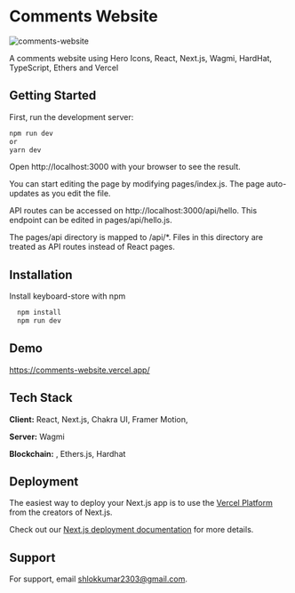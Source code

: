 # Comments Website

![comments-website](https://socialify.git.ci/shlok2740/comments-website/image?description=1&font=Bitter&language=1&owner=1&pattern=Overlapping%20Hexagons&theme=Dark)

A comments website using Hero Icons, React, Next.js, Wagmi, HardHat, TypeScript, Ethers and Vercel


## Getting Started


First, run the development server:


```bash
npm run dev
or
yarn dev
```

Open http://localhost:3000 with your browser to see the result.

You can start editing the page by modifying pages/index.js. The page auto-updates as you edit the file.

API routes can be accessed on http://localhost:3000/api/hello. This endpoint can be edited in pages/api/hello.js.

The pages/api directory is mapped to /api/*. Files in this directory are treated as API routes instead of React pages.

## Installation

Install keyboard-store with npm

```bash
  npm install 
  npm run dev
```

## Demo

https://comments-website.vercel.app/


## Tech Stack

**Client:** React, Next.js, Chakra UI, Framer Motion, 

**Server:** Wagmi

**Blockchain:** , Ethers.js, Hardhat


## Deployment

The easiest way to deploy your Next.js app is to use the [Vercel Platform](https://vercel.com/new?utm_medium=default-template&filter=next.js&utm_source=create-next-app&utm_campaign=create-next-app-readme) from the creators of Next.js.

Check out our [Next.js deployment documentation](https://nextjs.org/docs/deployment) for more details.


## Support

For support, email shlokkumar2303@gmail.com.

